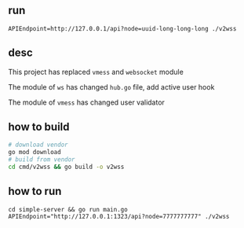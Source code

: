 ## run

```
APIEndpoint=http://127.0.0.1/api?node=uuid-long-long-long ./v2wss
```

## desc

This project has replaced `vmess` and `websocket` module

The module of `ws` has changed `hub.go` file, add active user hook

The module of `vmess` has changed user validator

## how to build

```sh
# download vendor
go mod download
# build from vendor
cd cmd/v2wss && go build -o v2wss
```

## how to run

```
cd simple-server && go run main.go
APIEndpoint="http://127.0.0.1:1323/api?node=7777777777" ./v2wss
```
